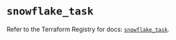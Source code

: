 # `snowflake_task`

Refer to the Terraform Registry for docs: [`snowflake_task`](https://registry.terraform.io/providers/snowflake-labs/snowflake/0.85.0/docs/resources/task).
